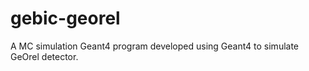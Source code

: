 # gebic-georel

A MC simulation Geant4 program developed using Geant4 to simulate GeOrel
detector.


